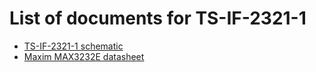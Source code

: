# List of documents for TS-IF-2321-1
- [TS-IF-2321-1 schematic](TS-IF-2321-1_SCH.pdf)
- [Maxim MAX3232E datasheet](https://www.ti.com/lit/ds/symlink/max3232e.pdf)
